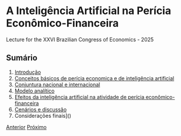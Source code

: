 # A Inteligência Artificial na Perícia Econômico-Financeira
Lecture for the XXVI Brazilian Congress of Economics - 2025

## Sumário

1. [Introdução]()
2. [Conceitos básicos de perícia economica e de inteligência artificial]()
3. [Conjuntura nacional e internacional]()
4. [Modelo analítico]()
5. [Efeitos da inteligência artificial na atividade de perícia econômico-financeira]()
6. [Cenários e discussão]()
7. Considerações finais]()

[Anterior](index.md)    [Próximo](introducao.md)
